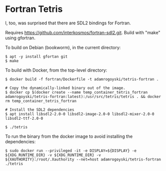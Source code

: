 # Fortran Tetris

I, too, was surprised that there are SDL2 bindings for Fortran.

Requires https://github.com/interkosmos/fortran-sdl2.git.
Build with "make" using gfortran.

To build on Debian (bookworm), in the current directory:

```
$ apt -y install gfortan git
$ make
```

To build with Docker, from the top-level directory:

```
$ docker build -f fortran/Dockerfile -t adamrogoyski/tetris-fortran .

# Copy the dynamically-linked binary out of the image.
$ docker cp $(docker create --name temp_container_tetris_fortran adamrogoyski/tetris-fortran:latest):/usr/src/tetris/tetris . && docker rm temp_container_tetris_fortran

# Install the SDL2 dependencies
$ apt install libsdl2-2.0-0 libsdl2-image-2.0-0 libsdl2-mixer-2.0-0 libsdl2-ttf-2.0-0

$ ./tetris
```

To run the binary from the docker image to avoid installing the dependencies:

```
$ sudo docker run --privileged -it -e DISPLAY=${DISPLAY} -e ${XDG_RUNTIME_DIR} -v ${XDG_RUNTIME_DIR} -v ${XAUTHORITY}:/root/.Xauthority --net=host adamrogoyski/tetris-fortran ./tetris
```

